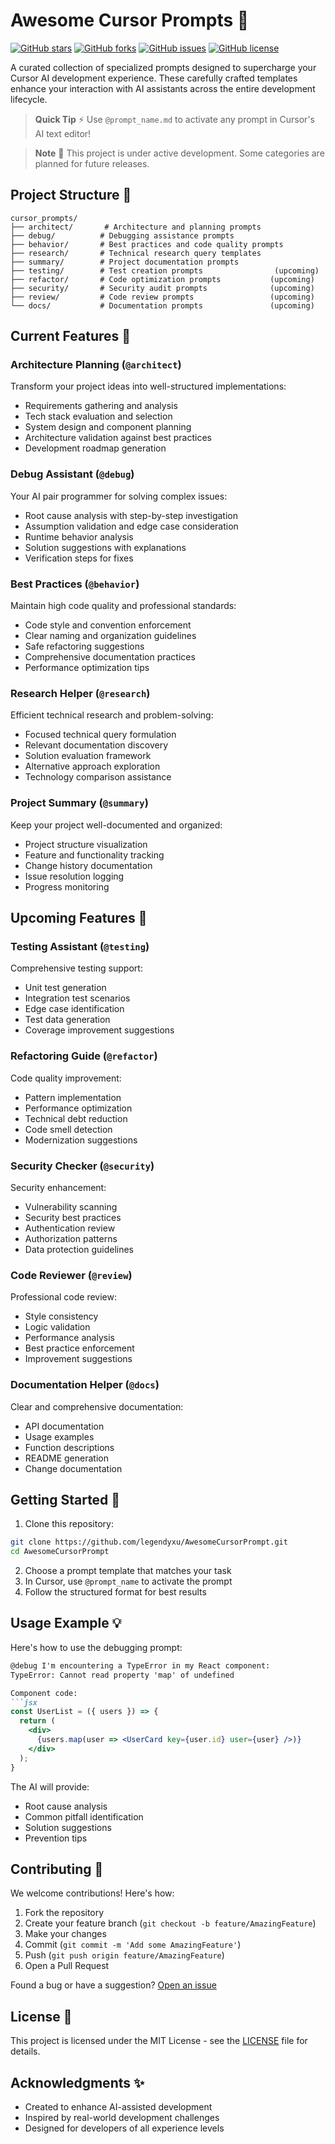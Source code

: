 # Awesome Cursor Prompts 🤖

[![GitHub stars](https://img.shields.io/github/stars/legendyxu/AwesomeCursorPrompt)](https://github.com/legendyxu/AwesomeCursorPrompt/stargazers)
[![GitHub forks](https://img.shields.io/github/forks/legendyxu/AwesomeCursorPrompt)](https://github.com/legendyxu/AwesomeCursorPrompt/network)
[![GitHub issues](https://img.shields.io/github/issues/legendyxu/AwesomeCursorPrompt)](https://github.com/legendyxu/AwesomeCursorPrompt/issues)
[![GitHub license](https://img.shields.io/github/license/legendyxu/AwesomeCursorPrompt)](https://github.com/legendyxu/AwesomeCursorPrompt/blob/main/LICENSE)

A curated collection of specialized prompts designed to supercharge your Cursor AI development experience. These carefully crafted templates enhance your interaction with AI assistants across the entire development lifecycle.

> **Quick Tip** ⚡ Use `@prompt_name.md` to activate any prompt in Cursor's AI text editor!

> **Note** 🚧 This project is under active development. Some categories are planned for future releases.

## Project Structure 📁

```
cursor_prompts/
├── architect/       # Architecture and planning prompts
├── debug/          # Debugging assistance prompts
├── behavior/       # Best practices and code quality prompts
├── research/       # Technical research query templates
├── summary/        # Project documentation prompts
├── testing/        # Test creation prompts                (upcoming)
├── refactor/       # Code optimization prompts           (upcoming)
├── security/       # Security audit prompts              (upcoming)
├── review/         # Code review prompts                 (upcoming)
└── docs/           # Documentation prompts               (upcoming)
```

## Current Features 🎯

### Architecture Planning (`@architect`)
Transform your project ideas into well-structured implementations:
- Requirements gathering and analysis
- Tech stack evaluation and selection
- System design and component planning
- Architecture validation against best practices
- Development roadmap generation

### Debug Assistant (`@debug`)
Your AI pair programmer for solving complex issues:
- Root cause analysis with step-by-step investigation
- Assumption validation and edge case consideration
- Runtime behavior analysis
- Solution suggestions with explanations
- Verification steps for fixes

### Best Practices (`@behavior`)
Maintain high code quality and professional standards:
- Code style and convention enforcement
- Clear naming and organization guidelines
- Safe refactoring suggestions
- Comprehensive documentation practices
- Performance optimization tips

### Research Helper (`@research`)
Efficient technical research and problem-solving:
- Focused technical query formulation
- Relevant documentation discovery
- Solution evaluation framework
- Alternative approach exploration
- Technology comparison assistance

### Project Summary (`@summary`)
Keep your project well-documented and organized:
- Project structure visualization
- Feature and functionality tracking
- Change history documentation
- Issue resolution logging
- Progress monitoring

## Upcoming Features 🔮

### Testing Assistant (`@testing`)
Comprehensive testing support:
- Unit test generation
- Integration test scenarios
- Edge case identification
- Test data generation
- Coverage improvement suggestions

### Refactoring Guide (`@refactor`)
Code quality improvement:
- Pattern implementation
- Performance optimization
- Technical debt reduction
- Code smell detection
- Modernization suggestions

### Security Checker (`@security`)
Security enhancement:
- Vulnerability scanning
- Security best practices
- Authentication review
- Authorization patterns
- Data protection guidelines

### Code Reviewer (`@review`)
Professional code review:
- Style consistency
- Logic validation
- Performance analysis
- Best practice enforcement
- Improvement suggestions

### Documentation Helper (`@docs`)
Clear and comprehensive documentation:
- API documentation
- Usage examples
- Function descriptions
- README generation
- Change documentation

## Getting Started 🚀

1. Clone this repository:
```bash
git clone https://github.com/legendyxu/AwesomeCursorPrompt.git
cd AwesomeCursorPrompt
```

2. Choose a prompt template that matches your task
3. In Cursor, use `@prompt_name` to activate the prompt
4. Follow the structured format for best results

## Usage Example 💡

Here's how to use the debugging prompt:

```markdown
@debug I'm encountering a TypeError in my React component:
TypeError: Cannot read property 'map' of undefined

Component code:
```jsx
const UserList = ({ users }) => {
  return (
    <div>
      {users.map(user => <UserCard key={user.id} user={user} />)}
    </div>
  );
}
```

The AI will provide:
- Root cause analysis
- Common pitfall identification
- Solution suggestions
- Prevention tips


## Contributing 🤝

We welcome contributions! Here's how:

1. Fork the repository
2. Create your feature branch (`git checkout -b feature/AmazingFeature`)
3. Make your changes
4. Commit (`git commit -m 'Add some AmazingFeature'`)
5. Push (`git push origin feature/AmazingFeature`)
6. Open a Pull Request

Found a bug or have a suggestion? [Open an issue](https://github.com/legendyxu/AwesomeCursorPrompt/issues)

## License 📝

This project is licensed under the MIT License - see the [LICENSE](LICENSE) file for details.

## Acknowledgments ✨

- Created to enhance AI-assisted development
- Inspired by real-world development challenges
- Designed for developers of all experience levels
